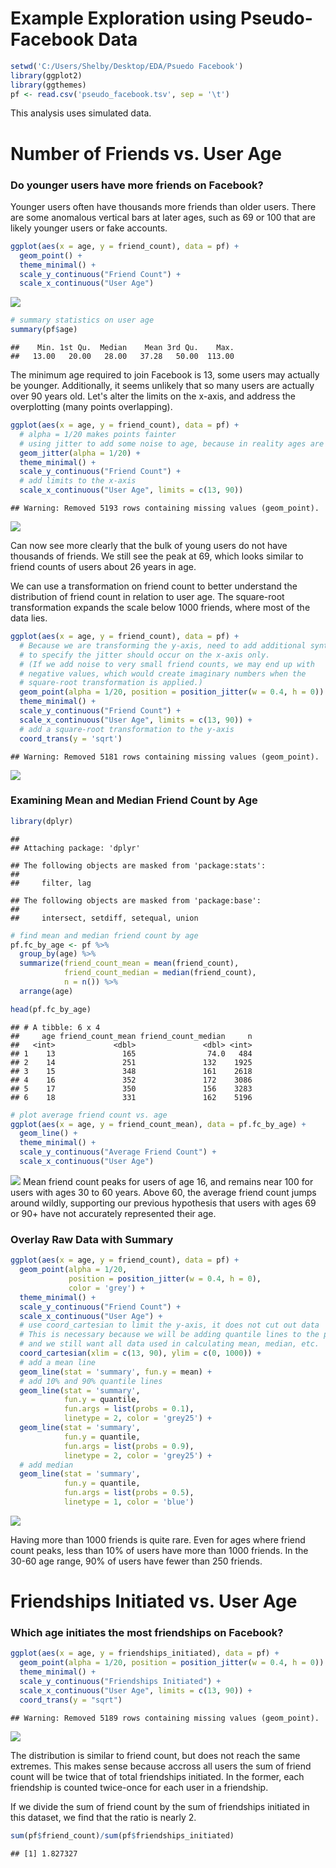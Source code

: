 Example Exploration using Pseudo-Facebook Data
================

``` r
setwd('C:/Users/Shelby/Desktop/EDA/Psuedo Facebook')
library(ggplot2)
library(ggthemes)
pf <- read.csv('pseudo_facebook.tsv', sep = '\t')
```

This analysis uses simulated data.

Number of Friends vs. User Age
==============================

### Do younger users have more friends on Facebook?

Younger users often have thousands more friends than older users. There are some anomalous vertical bars at later ages, such as 69 or 100 that are likely younger users or fake accounts.

``` r
ggplot(aes(x = age, y = friend_count), data = pf) +
  geom_point() + 
  theme_minimal() +
  scale_y_continuous("Friend Count") +
  scale_x_continuous("User Age")
```

![](Pseudo_Facebook_files/figure-markdown_github/unnamed-chunk-2-1.png)

``` r
# summary statistics on user age
summary(pf$age)
```

    ##    Min. 1st Qu.  Median    Mean 3rd Qu.    Max. 
    ##   13.00   20.00   28.00   37.28   50.00  113.00

The minimum age required to join Facebook is 13, some users may actually be younger. Additionally, it seems unlikely that so many users are actually over 90 years old. Let's alter the limits on the x-axis, and address the overplotting (many points overlapping).

``` r
ggplot(aes(x = age, y = friend_count), data = pf) +
  # alpha = 1/20 makes points fainter
  # using jitter to add some noise to age, because in reality ages are not integers
  geom_jitter(alpha = 1/20) + 
  theme_minimal() +
  scale_y_continuous("Friend Count") +
  # add limits to the x-axis
  scale_x_continuous("User Age", limits = c(13, 90)) 
```

    ## Warning: Removed 5193 rows containing missing values (geom_point).

![](Pseudo_Facebook_files/figure-markdown_github/unnamed-chunk-3-1.png)

Can now see more clearly that the bulk of young users do not have thousands of friends. We still see the peak at 69, which looks similar to friend counts of users about 26 years in age.

We can use a transformation on friend count to better understand the distribution of friend count in relation to user age. The square-root transformation expands the scale below 1000 friends, where most of the data lies.

``` r
ggplot(aes(x = age, y = friend_count), data = pf) +
  # Because we are transforming the y-axis, need to add additional syntax
  # to specify the jitter should occur on the x-axis only.
  # (If we add noise to very small friend counts, we may end up with 
  # negative values, which would create imaginary numbers when the 
  # square-root transformation is applied.)
  geom_point(alpha = 1/20, position = position_jitter(w = 0.4, h = 0)) + 
  theme_minimal() +
  scale_y_continuous("Friend Count") +
  scale_x_continuous("User Age", limits = c(13, 90)) +
  # add a square-root transformation to the y-axis
  coord_trans(y = 'sqrt')
```

    ## Warning: Removed 5181 rows containing missing values (geom_point).

![](Pseudo_Facebook_files/figure-markdown_github/unnamed-chunk-4-1.png)

### Examining Mean and Median Friend Count by Age

``` r
library(dplyr)
```

    ## 
    ## Attaching package: 'dplyr'

    ## The following objects are masked from 'package:stats':
    ## 
    ##     filter, lag

    ## The following objects are masked from 'package:base':
    ## 
    ##     intersect, setdiff, setequal, union

``` r
# find mean and median friend count by age
pf.fc_by_age <- pf %>%
  group_by(age) %>%
  summarize(friend_count_mean = mean(friend_count),
            friend_count_median = median(friend_count),
            n = n()) %>%
  arrange(age)

head(pf.fc_by_age)
```

    ## # A tibble: 6 x 4
    ##     age friend_count_mean friend_count_median     n
    ##   <int>             <dbl>               <dbl> <int>
    ## 1    13               165                74.0   484
    ## 2    14               251               132    1925
    ## 3    15               348               161    2618
    ## 4    16               352               172    3086
    ## 5    17               350               156    3283
    ## 6    18               331               162    5196

``` r
# plot average friend count vs. age
ggplot(aes(x = age, y = friend_count_mean), data = pf.fc_by_age) +
  geom_line() +
  theme_minimal() +
  scale_y_continuous("Average Friend Count") +
  scale_x_continuous("User Age")
```

![](Pseudo_Facebook_files/figure-markdown_github/unnamed-chunk-5-1.png) Mean friend count peaks for users of age 16, and remains near 100 for users with ages 30 to 60 years. Above 60, the average friend count jumps around wildly, supporting our previous hypothesis that users with ages 69 or 90+ have not accurately represented their age.

### Overlay Raw Data with Summary

``` r
ggplot(aes(x = age, y = friend_count), data = pf) +
  geom_point(alpha = 1/20, 
             position = position_jitter(w = 0.4, h = 0),
             color = 'grey') + 
  theme_minimal() +
  scale_y_continuous("Friend Count") +
  scale_x_continuous("User Age") +
  # use coord_cartesian to limit the y-axis, it does not cut out data
  # This is necessary because we will be adding quantile lines to the plot
  # and we still want all data used in calculating mean, median, etc. 
  coord_cartesian(xlim = c(13, 90), ylim = c(0, 1000)) +
  # add a mean line
  geom_line(stat = 'summary', fun.y = mean) +
  # add 10% and 90% quantile lines
  geom_line(stat = 'summary', 
            fun.y = quantile,
            fun.args = list(probs = 0.1),
            linetype = 2, color = 'grey25') +
  geom_line(stat = 'summary',
            fun.y = quantile,
            fun.args = list(probs = 0.9),
            linetype = 2, color = 'grey25') +
  # add median
  geom_line(stat = 'summary',
            fun.y = quantile,
            fun.args = list(probs = 0.5),
            linetype = 1, color = 'blue') 
```

![](Pseudo_Facebook_files/figure-markdown_github/unnamed-chunk-6-1.png)

Having more than 1000 friends is quite rare. Even for ages where friend count peaks, less than 10% of users have more than 1000 friends. In the 30-60 age range, 90% of users have fewer than 250 friends.

Friendships Initiated vs. User Age
==================================

### Which age initiates the most friendships on Facebook?

``` r
ggplot(aes(x = age, y = friendships_initiated), data = pf) +
  geom_point(alpha = 1/20, position = position_jitter(w = 0.4, h = 0)) + 
  theme_minimal() +
  scale_y_continuous("Friendships Initiated") +
  scale_x_continuous("User Age", limits = c(13, 90)) +
  coord_trans(y = "sqrt")
```

    ## Warning: Removed 5189 rows containing missing values (geom_point).

![](Pseudo_Facebook_files/figure-markdown_github/unnamed-chunk-7-1.png)

The distribution is similar to friend count, but does not reach the same extremes. This makes sense because accross all users the sum of friend count will be twice that of total friendships initiated. In the former, each friendship is counted twice-once for each user in a friendship.

If we divide the sum of friend count by the sum of friendships initiated in this dataset, we find that the ratio is nearly 2.

``` r
sum(pf$friend_count)/sum(pf$friendships_initiated)
```

    ## [1] 1.827327
